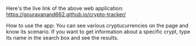 Here's the live link of the above web application:
https://gouravanand662.github.io/crypto-tracker/

How to use the app:
You can see various cryptucurrencies on the page and know its scenario.
If you want to get information about a specific crypt, type its name in the search box and see the results.
